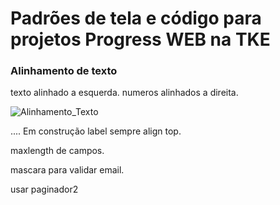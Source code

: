 # Padrões de tela e código para projetos Progress WEB na TKE



### Alinhamento de texto

texto alinhado a esquerda.
numeros alinhados a direita.

![Alinhamento_Texto](https://github.com/GianW/tke/blob/master/padroes/img/print_tab.JPG?raw=true)



.... Em construção
label sempre align top.

maxlength de campos.

mascara para validar email.

usar paginador2
